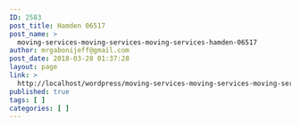 ```yaml
---
ID: 2583
post_title: Hamden 06517
post_name: >
  moving-services-moving-services-moving-services-hamden-06517
author: mrgabonijeff@gmail.com
post_date: 2018-03-28 01:37:28
layout: page
link: >
  http://localhost/wordpress/moving-services-moving-services-moving-services-hamden-06517/
published: true
tags: [ ]
categories: [ ]
---
```

